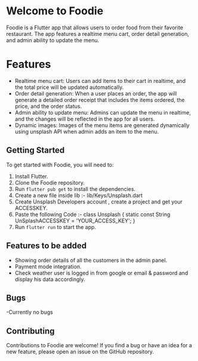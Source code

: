 # Welcome to Foodie

Foodie is a Flutter app that allows users to order food from their favorite restaurant. The app features a realtime menu cart, order detail generation, and admin ability to update the menu.


#  Features

-   Realtime menu cart: Users can add items to their cart in realtime, and the total price will be updated automatically.
-   Order detail generation: When a user places an order, the app will generate a detailed order receipt that includes the items ordered, the price, and the order status.
-   Admin ability to update menu: Admins can update the menu in realtime, and the changes will be reflected in the app for all users.
- Dynamic images: Images of the menu items are generated dynamically using unsplash API when admin adds an item to the menu.

## Getting Started

To get started with Foodie, you will need to:

1.  Install Flutter.
2.  Clone the Foodie repository.
3.  Run  `flutter pub get`  to install the dependencies.
4.  Create a new file inside lib :- lib/Keys/Unsplash.dart
5.  Create Unsplash Developers account , create a project and get your ACCESSKEY.
6.  Paste the following Code :-
    class Unsplash {
        static const String UnSplashACCESSKEY = 'YOUR_ACCESS_KEY';
    }
7.  Run  `flutter run`  to start the app.

## Features to be added
- Showing order details of all the customers in the admin panel.
- Payment mode integration.
- Check weather user is logged in from google or email & password and display his data accordingly.

## Bugs

-Currently no bugs

##  Contributing

Contributions to Foodie are welcome! If you find a bug or have an idea for a new feature, please open an issue on the GitHub repository.
